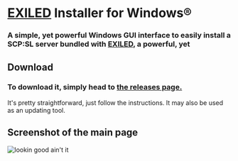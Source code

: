 # [EXILED](https://github.com/galaxy119/EXILED) Installer for Windows®
### A simple, yet powerful Windows GUI interface to easily install a SCP:SL server bundled with [EXILED](https://github.com/galaxy119/EXILED), a powerful, yet
## Download
### To download it, simply head to [the releases page.](https://github.com/RogerFK/EXILED-Windows-Installer/releases)
It's pretty straightforward, just follow the instructions. It may also be used as an updating tool.
## Screenshot of the main page
![lookin good ain't it](https://cdn.discordapp.com/attachments/673347615328567324/678703231739756546/unknown.png)
